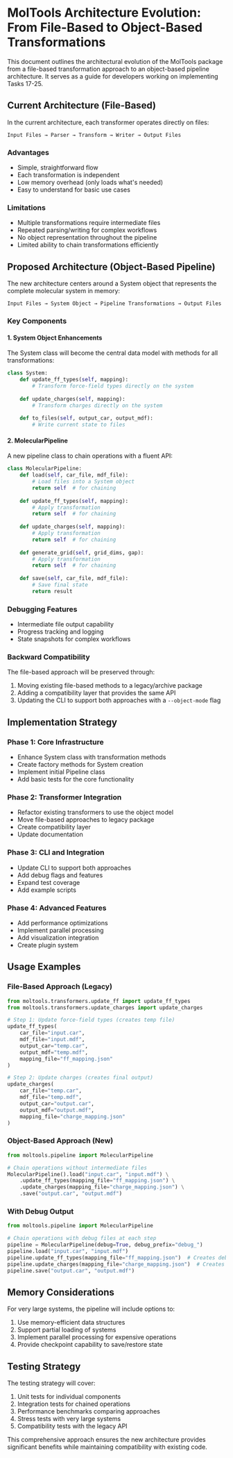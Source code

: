 # MolTools Architecture Evolution: From File-Based to Object-Based Transformations

This document outlines the architectural evolution of the MolTools package from a file-based transformation approach to an object-based pipeline architecture. It serves as a guide for developers working on implementing Tasks 17-25.

## Current Architecture (File-Based)

In the current architecture, each transformer operates directly on files:

```
Input Files → Parser → Transform → Writer → Output Files
```

### Advantages
- Simple, straightforward flow
- Each transformation is independent
- Low memory overhead (only loads what's needed)
- Easy to understand for basic use cases

### Limitations
- Multiple transformations require intermediate files
- Repeated parsing/writing for complex workflows
- No object representation throughout the pipeline
- Limited ability to chain transformations efficiently

## Proposed Architecture (Object-Based Pipeline)

The new architecture centers around a System object that represents the complete molecular system in memory:

```
Input Files → System Object → Pipeline Transformations → Output Files 
```

### Key Components

#### 1. System Object Enhancements
The System class will become the central data model with methods for all transformations:
```python
class System:
    def update_ff_types(self, mapping):
        # Transform force-field types directly on the system
        
    def update_charges(self, mapping):
        # Transform charges directly on the system
        
    def to_files(self, output_car, output_mdf):
        # Write current state to files
```

#### 2. MolecularPipeline
A new pipeline class to chain operations with a fluent API:
```python
class MolecularPipeline:
    def load(self, car_file, mdf_file):
        # Load files into a System object
        return self  # for chaining
        
    def update_ff_types(self, mapping):
        # Apply transformation
        return self  # for chaining
        
    def update_charges(self, mapping):
        # Apply transformation
        return self  # for chaining
        
    def generate_grid(self, grid_dims, gap):
        # Apply transformation
        return self  # for chaining
        
    def save(self, car_file, mdf_file):
        # Save final state
        return result
```

### Debugging Features
- Intermediate file output capability
- Progress tracking and logging
- State snapshots for complex workflows

### Backward Compatibility
The file-based approach will be preserved through:
1. Moving existing file-based methods to a legacy/archive package
2. Adding a compatibility layer that provides the same API
3. Updating the CLI to support both approaches with a `--object-mode` flag

## Implementation Strategy

### Phase 1: Core Infrastructure
- Enhance System class with transformation methods
- Create factory methods for System creation
- Implement initial Pipeline class
- Add basic tests for the core functionality

### Phase 2: Transformer Integration
- Refactor existing transformers to use the object model
- Move file-based approaches to legacy package
- Create compatibility layer
- Update documentation

### Phase 3: CLI and Integration
- Update CLI to support both approaches
- Add debug flags and features
- Expand test coverage
- Add example scripts

### Phase 4: Advanced Features
- Add performance optimizations
- Implement parallel processing
- Add visualization integration
- Create plugin system

## Usage Examples

### File-Based Approach (Legacy)
```python
from moltools.transformers.update_ff import update_ff_types
from moltools.transformers.update_charges import update_charges

# Step 1: Update force-field types (creates temp file)
update_ff_types(
    car_file="input.car", 
    mdf_file="input.mdf", 
    output_car="temp.car", 
    output_mdf="temp.mdf",
    mapping_file="ff_mapping.json"
)

# Step 2: Update charges (creates final output)
update_charges(
    car_file="temp.car", 
    mdf_file="temp.mdf", 
    output_car="output.car", 
    output_mdf="output.mdf",
    mapping_file="charge_mapping.json"
)
```

### Object-Based Approach (New)
```python
from moltools.pipeline import MolecularPipeline

# Chain operations without intermediate files
MolecularPipeline().load("input.car", "input.mdf") \
    .update_ff_types(mapping_file="ff_mapping.json") \
    .update_charges(mapping_file="charge_mapping.json") \
    .save("output.car", "output.mdf")
```

### With Debug Output
```python
from moltools.pipeline import MolecularPipeline

# Chain operations with debug files at each step
pipeline = MolecularPipeline(debug=True, debug_prefix="debug_")
pipeline.load("input.car", "input.mdf")
pipeline.update_ff_types(mapping_file="ff_mapping.json")  # Creates debug_1_*.car/mdf
pipeline.update_charges(mapping_file="charge_mapping.json")  # Creates debug_2_*.car/mdf
pipeline.save("output.car", "output.mdf")
```

## Memory Considerations

For very large systems, the pipeline will include options to:
1. Use memory-efficient data structures
2. Support partial loading of systems
3. Implement parallel processing for expensive operations
4. Provide checkpoint capability to save/restore state

## Testing Strategy

The testing strategy will cover:
1. Unit tests for individual components
2. Integration tests for chained operations
3. Performance benchmarks comparing approaches
4. Stress tests with very large systems
5. Compatibility tests with the legacy API

This comprehensive approach ensures the new architecture provides significant benefits while maintaining compatibility with existing code.